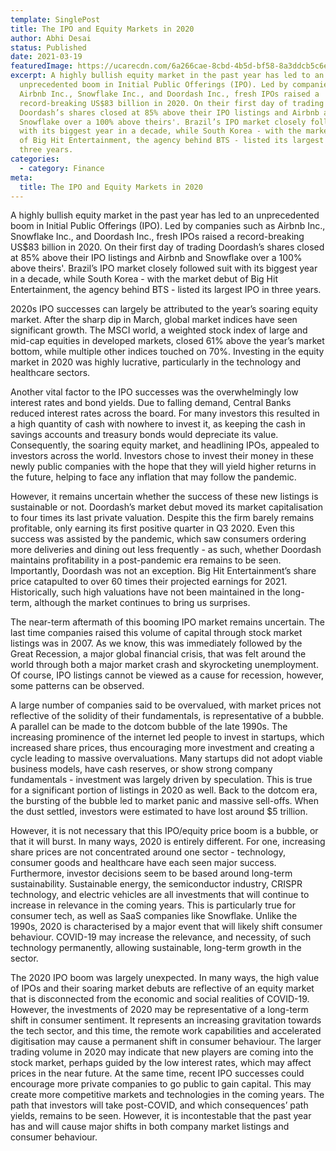 ```yaml
---
template: SinglePost
title: The IPO and Equity Markets in 2020
author: Abhi Desai
status: Published
date: 2021-03-19
featuredImage: https://ucarecdn.com/6a266cae-8cbd-4b5d-bf58-8a3ddcb5c6e1/-/crop/995x598/0,0/-/preview/
excerpt: A highly bullish equity market in the past year has led to an
  unprecedented boom in Initial Public Offerings (IPO). Led by companies such as
  Airbnb Inc., Snowflake Inc., and Doordash Inc., fresh IPOs raised a
  record-breaking US$83 billion in 2020. On their first day of trading
  Doordash’s shares closed at 85% above their IPO listings and Airbnb and
  Snowflake over a 100% above theirs'. Brazil’s IPO market closely followed suit
  with its biggest year in a decade, while South Korea - with the market debut
  of Big Hit Entertainment, the agency behind BTS - listed its largest IPO in
  three years.
categories:
  - category: Finance
meta:
  title: The IPO and Equity Markets in 2020
---
```

A highly bullish equity market in the past year has led to an unprecedented boom in Initial Public Offerings (IPO). Led by companies such as Airbnb Inc., Snowflake Inc., and Doordash Inc., fresh IPOs raised a record-breaking US$83 billion in 2020. On their first day of trading Doordash’s shares closed at 85% above their IPO listings and Airbnb and Snowflake over a 100% above theirs'. Brazil’s IPO market closely followed suit with its biggest year in a decade, while South Korea - with the market debut of Big Hit Entertainment, the agency behind BTS - listed its largest IPO in three years.

2020s IPO successes can largely be attributed to the year’s soaring equity market. After the sharp dip in March, global market indices have seen significant growth. The MSCI world, a weighted stock index of large and mid-cap equities in developed markets, closed 61% above the year’s market bottom, while multiple other indices touched on 70%. Investing in the equity market in 2020 was highly lucrative, particularly in the technology and healthcare sectors.

Another vital factor to the IPO successes was the overwhelmingly low interest rates and bond yields. Due to falling demand, Central Banks reduced interest rates across the board. For many investors this resulted in a high quantity of cash with nowhere to invest it, as keeping the cash in savings accounts and treasury bonds would depreciate its value. Consequently, the soaring equity market, and headlining IPOs, appealed to investors across the world. Investors chose to invest their money in these newly public companies with the hope that they will yield higher returns in the future, helping to face any inflation that may follow the pandemic.

However, it remains uncertain whether the success of these new listings is sustainable or not. Doordash’s market debut moved its market capitalisation to four times its last private valuation. Despite this the firm barely remains profitable, only earning its first positive quarter in Q3 2020. Even this success was assisted by the pandemic, which saw consumers ordering more deliveries and dining out less frequently - as such, whether Doordash maintains profitability in a post-pandemic era remains to be seen. Importantly, Doordash was not an exception. Big Hit Entertainment’s share price catapulted to over 60 times their projected earnings for 2021. Historically, such high valuations have not been maintained in the long-term, although the market continues to bring us surprises.

The near-term aftermath of this booming IPO market remains uncertain. The last time companies raised this volume of capital through stock market listings was in 2007. As we know, this was immediately followed by the Great Recession, a major global financial crisis, that was felt around the world through both a major market crash and skyrocketing unemployment. Of course, IPO listings cannot be viewed as a cause for recession, however, some patterns can be observed.

A large number of companies said to be overvalued, with market prices not reflective of the solidity of their fundamentals, is representative of a bubble. A parallel can be made to the dotcom bubble of the late 1990s. The increasing prominence of the internet led people to invest in startups, which increased share prices, thus encouraging more investment and creating a cycle leading to massive overvaluations. Many startups did not adopt viable business models, have cash reserves, or show strong company fundamentals - investment was largely driven by speculation. This is true for a significant portion of listings in 2020 as well. Back to the dotcom era, the bursting of the bubble led to market panic and massive sell-offs. When the dust settled, investors were estimated to have lost around $5 trillion.

However, it is not necessary that this IPO/equity price boom is a bubble, or that it will burst. In many ways, 2020 is entirely different. For one, increasing share prices are not concentrated around one sector - technology, consumer goods and healthcare have each seen major success. Furthermore, investor decisions seem to be based around long-term sustainability. Sustainable energy, the semiconductor industry, CRISPR technology, and electric vehicles are all investments that will continue to increase in relevance in the coming years. This is particularly true for consumer tech, as well as SaaS companies like Snowflake. Unlike the 1990s, 2020 is characterised by a major event that will likely shift consumer behaviour. COVID-19 may increase the relevance, and necessity, of such technology permanently, allowing sustainable, long-term growth in the sector.

The 2020 IPO boom was largely unexpected. In many ways, the high value of IPOs and their soaring market debuts are reflective of an equity market that is disconnected from the economic and social realities of COVID-19. However, the investments of 2020 may be representative of a long-term shift in consumer sentiment. It represents an increasing gravitation towards the tech sector, and this time, the remote work capabilities and accelerated digitisation may cause a permanent shift in consumer behaviour. The larger trading volume in 2020 may indicate that new players are coming into the stock market, perhaps guided by the low interest rates, which may affect prices in the near future. At the same time, recent IPO successes could encourage more private companies to go public to gain capital. This may create more competitive markets and technologies in the coming years. The path that investors will take post-COVID, and which consequences’ path yields, remains to be seen. However, it is incontestable that the past year has and will cause major shifts in both company market listings and consumer behaviour.